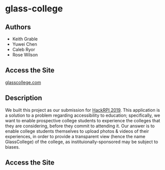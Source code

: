 # glass-college

## Authors
* Keith Grable
* Yuwei Chen
* Caleb Ryor
* Rose Wilson

## Access the Site
[glasscollege.com](https://glasscollege.com/)

## Description
We built this project as our submission for [HackRPI 2019](https://hackrpi-2019.devpost.com/). This application is a solution to a problem regarding accessibility to education; specifically, we want to enable prospective college students to experience the colleges that they are considering, before they commit to attending it.  Our answer is to enable college students themselves to upload photos & videos of their experiences, in order to provide a transparent view (hence the name GlassCollege) of the college, as instituionally-sponsored may be subject to biases.

## Access the Site
